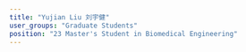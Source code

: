 ```yaml
---
title: "Yujian Liu 刘宇健"
user_groups: "Graduate Students"
position: "23 Master's Student in Biomedical Engineering"
---
```

